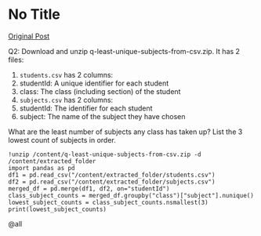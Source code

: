 # No Title

[Original Post](https://discourse.onlinedegree.iitm.ac.in/t/168449/32)

<p>Q2: Download and unzip q-least-unique-subjects-from-csv.zip. It has 2 files:</p>
<ol>
<li><code>students.csv</code> has 2 columns:</li>
<li>studentId: A unique identifier for each student</li>
<li>class: The class (including section) of the student</li>
<li><code>subjects.csv</code> has 2 columns:</li>
<li>studentId: The identifier for each student</li>
<li>subject: The name of the subject they have chosen</li>
</ol>
<p>What are the least number of subjects any class has taken up? List the 3 lowest count of subjects in order.</p>
<pre><code class="lang-auto">!unzip /content/q-least-unique-subjects-from-csv.zip -d /content/extracted_folder
import pandas as pd
df1 = pd.read_csv("/content/extracted_folder/students.csv")
df2 = pd.read_csv("/content/extracted_folder/subjects.csv")
merged_df = pd.merge(df1, df2, on="studentId")
class_subject_counts = merged_df.groupby("class")["subject"].nunique()
lowest_subject_counts = class_subject_counts.nsmallest(3)
print(lowest_subject_counts)
</code></pre>
<p><span class="mention">@all</span></p>